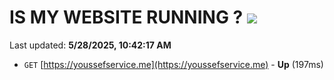 # IS MY WEBSITE RUNNING ? [![](https://img.shields.io/static/v1?label=Sponsor&message=%E2%9D%A4&logo=GitHub&color=%23fe8e86)](https://github.com/sponsors/Youssef-Lehmam)

Last updated: **5/28/2025, 10:42:17 AM**

- `GET` [https://youssefservice.me](https://youssefservice.me) - **Up** (197ms)
